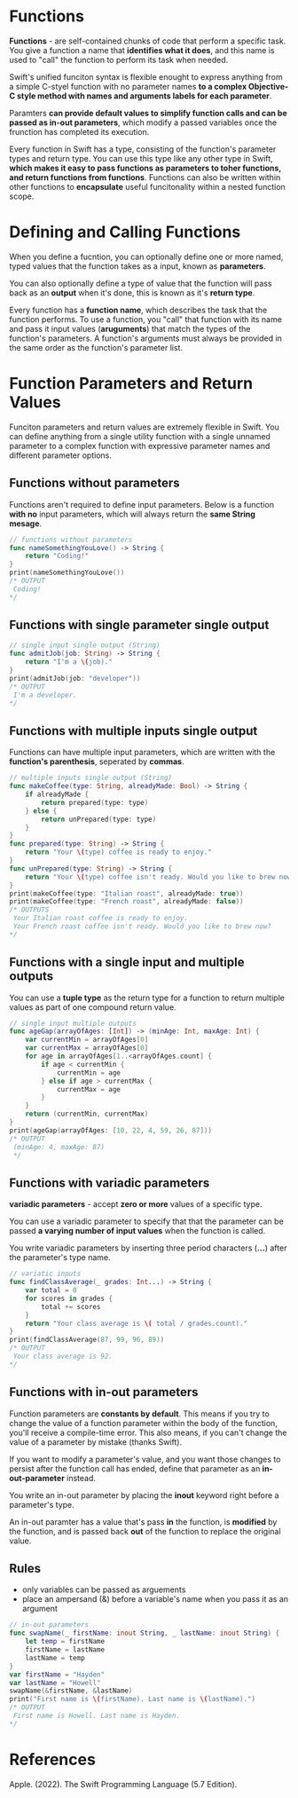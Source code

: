 # Functions 

**Functions** - are self-contained chunks of code that perform a specific task. You give a function a name that **identifies what it does**, and this name is used to "call" the function to perform its task when needed. 

Swift's unified funciton syntax is flexible enought to express anything from a simple C-styel function with no parameter names **to a complex Objective-C style method with names and arguments labels for each parameter**. 

Paramters **can provide default values to simplify function calls and can be passed as in-out parameters**, which modify a passed variables once the frunction has completed its execution. 

Every function in Swift has a type, consisting of the function's parameter types and return type. You can use this type like any other type in Swift, **which makes it easy to pass functions as parameters to toher functions, and return functions from functions**. Functions can also be written within other functions to **encapsulate** useful funcitonality within a nested function scope. 


# Defining and Calling Functions 
When you define a fucntion, you can optionally define one or more named, typed values that the function takes as a input, known as **parameters**. 

You can also optionally define a type of value that the function will pass back as an **output** when it's done, this is known as it's **return type**. 

Every function has a **function name**, which describes the task that the function performs. To use a function, you "call" that function with its name and pass it input values (**aruguments**) that match the types of the function's parameters. A function's arguments must always be provided in the same order as the function's parameter list. 

# Function Parameters and Return Values 
Funciton parameters and return values are extremely flexible in Swift. You can define anything from a single utility function with a single unnamed parameter to a complex function with expressive parameter names and different parameter options. 


## Functions without parameters

Functions aren't required to define input parameters. Below is a function **with no** input parameters, which will always return the **same String mesage**. 

```swift  
// functions without parameters
func nameSomethingYouLove() -> String {
    return "Coding!"
} 
print(nameSomethingYouLove()) 
/* OUTPUT
 Coding! 
*/
``` 

## Functions with single parameter single output 
```swift 
// single input single output (String)
func admitJob(job: String) -> String {
    return "I'm a \(job)."
}
print(admitJob(job: "developer"))
/* OUTPUT
 I'm a developer. 
*/
```

## Functions with multiple inputs single output 

Functions can have multiple input parameters, which are written with the **function's parenthesis**, seperated by **commas**. 

``` swift
// multiple inputs single output (String)
func makeCoffee(type: String, alreadyMade: Bool) -> String {
    if alreadyMade {
        return prepared(type: type)
    } else {
        return unPrepared(type: type)
    }
}
func prepared(type: String) -> String {
    return "Your \(type) coffee is ready to enjoy."
}
func unPrepared(type: String) -> String {
    return "Your \(type) coffee isn't ready. Would you like to brew now?"
}
print(makeCoffee(type: "Italian roast", alreadyMade: true))
print(makeCoffee(type: "French roast", alreadyMade: false))
/* OUTPUTS
 Your Italian roast coffee is ready to enjoy.
 Your French roast coffee isn't ready. Would you like to brew now?
*/ 
```

## Functions with a single input and multiple outputs 

You can use a **tuple type** as the return type for a function to return multiple values as part of one compound return value. 

``` swift
// single input multiple outputs
func ageGap(arrayOfAges: [Int]) -> (minAge: Int, maxAge: Int) {
    var currentMin = arrayOfAges[0]
    var currentMax = arrayOfAges[0]
    for age in arrayOfAges[1..<arrayOfAges.count] {
        if age < currentMin {
            currentMin = age
        } else if age > currentMax {
            currentMax = age
        }
    }
    return (currentMin, currentMax)
}
print(ageGap(arrayOfAges: [10, 22, 4, 59, 26, 87]))
/* OUTPUT
 (minAge: 4, maxAge: 87) 
 */ 
``` 


## Functions with variadic parameters 

**variadic parameters** - accept **zero or more** values of a specific type. 

You can use a variadic parameter to specify that that the parameter can be passed **a varying number of input values** when the function is called. 

You write variadic parameters by inserting three period characters (**...**) after the parameter's type name. 

```swift
// variatic inputs  
func findClassAverage(_ grades: Int...) -> String {
    var total = 0
    for scores in grades {
        total += scores
    }
    return "Your class average is \( total / grades.count)."
}
print(findClassAverage(87, 99, 96, 89))
/* OUTPUT
 Your class average is 92.
*/
``` 


## Functions with in-out parameters 

Function parameters are **constants by default**. This means if you try to change the value of a function parameter within the body of the function, you'll receive a compile-time error. This also means, if you can't change the value of a parameter by mistake (thanks Swift). 

If you want to modify a parameter's value, and you want those changes to persist after the function call has ended, define that parameter as an **in-out-parameter** instead. 

You write an in-out parameter by placing the **inout** keyword right before a parameter's type. 

An in-out paramter has a value that's pass **in** the function, is **modified** by the function, and is passed back **out** of the function to replace the original value. 

## Rules 
- only variables can be passed as arguements 
- place an ampersand (&) before a variable's name when you pass it as an argument

``` swift 
// in-out parameters
func swapName(_ firstName: inout String, _ lastName: inout String) {
    let temp = firstName
    firstName = lastName
    lastName = temp
}
var firstName = "Hayden"
var lastName = "Howell"
swapName(&firstName, &lastName)
print("First name is \(firstName). Last name is \(lastName).")
/* OUTPUT
 First name is Howell. Last name is Hayden.
*/
``` 

# References 
Apple. (2022). The Swift Programming Language (5.7 Edition).
